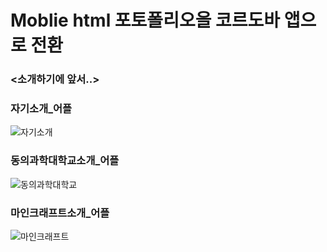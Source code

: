 # Moblie html 포토폴리오을 코르도바 앱으로 전환
### <소개하기에 앞서..>


### 자기소개_어플
  ![자기소개](./자기소개서앱.jpg)
### 동의과학대학교소개_어플
  ![동의과학대학교](./동의과학대학교앱.jpg)
### 마인크래프트소개_어플
  ![마인크래프트](./마인크래프트앱.jpg)
